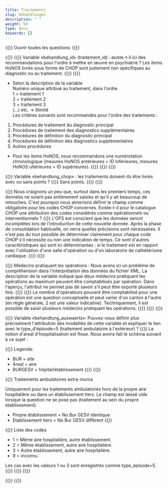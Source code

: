 ```yaml
---
title: Traitements 
slug: behandlungen
description: " "
weight: 50
type: docs
keywords: []
---
```


{{<faqBlock>}}
Ouvrir toutes les questions: {{<collapsibleGroupCommand groupId="behandlungen">}}

{{<numberedList>}}
{{<listItem>}}
Variable «behandlung_id» (traitement_id) : existe-t-il ici des recommandations pour l'ordre à mettre en œuvre en psychiatrie ? Les items HoNOS livrés sous forme de CHOP sont justement non spécifiques au diagnostic ou au traitement.
{{<collapsibleBlock groupId="behandlungen">}}
{{<markdown>}}
- Selon la description de la variable           
Numéro unique attribué au traitement, dans l'ordre.             
1 = traitement 1            
2 = traitement 2            
3 = traitement 3            
(…) etc. -> illimité            
Les critères suivants sont recommandés pour l'ordre des traitements :
1. Procédures de traitement du diagnostic principal 
2. Procédures de traitement des diagnostics supplémentaires 
3. Procédures de définition du diagnostic principal 
4. Procédures de définition des diagnostics supplémentaires 
5. Autres procédures    
- Pour les items HoNOS, nous recommandons une numérotation chronologique (mesures HoNOS antérieures = ID inférieures, mesures HoNOS ultérieures = ID supérieures).
{{</markdown>}}
{{</collapsibleBlock>}}
{{</listItem>}}

{{<listItem>}}
Variable «behandlung_chop» : les traitements doivent-ils être livrés avec ou sans points ?
{{<collapsibleBlock groupId="behandlungen">}}
Sans points. 
{{</collapsibleBlock>}}
{{</listItem>}}

{{<listItem>}}
Nous craignons un peu que, surtout dans les premiers temps, ces données ne soient pas entièrement saisies et qu'il y ait beaucoup de retouches. C'est pourquoi nous aimerions définir le champ comme obligatoire pour les codes CHOP concernés. Existe-t-il pour le catalogue CHOP une attribution des codes considérés comme opérationnels ou interventionnels ?
{{<collapsibleBlock groupId="behandlungen">}}
L'OFS est conscient que les données seront incomplètes lors de l'introduction de cette nouvelle donnée. Après la phase de consolidation habituelle, on verra quelles précisions sont nécessaires. Il n'est pas du tout possible de déterminer clairement pour chaque code CHOP s'il nécessite ou non une indication de temps. Ce sont d'autres caractéristiques qui sont ici déterminantes : si le traitement est en rapport avec l'utilisation d'une salle d'opération ou d'un laboratoire de cathétérisme cardiaque.
{{</collapsibleBlock>}}
{{</listItem>}}

{{<listItem>}}
Médecins pratiquant les opérations : Nous avons ici un problème de compréhension dans l'interprétation des données du fichier XML. La description de la variable indique que deux médecins pratiquant les opérations au maximum peuvent être comptabilisés par opération. Dans l'aperçu, l'attribut ne permet pas de savoir s'il peut être exporté plusieurs fois.
{{<insertImage image="Image1.jpg" class="edge max-w-90">}}
{{<collapsibleBlock groupId="behandlungen">}}
Le nombre d'opérateurs pouvant être comptabilisé pour une opération est une question conceptuelle et peut varier d'un canton à l'autre (en règle générale, 2 est une valeur indicative). Techniquement, il est possible de saisir plusieurs médecins pratiquant les opérations.
{{<insertImage image="Image2.png" class="edge max-w-90">}}
{{</collapsibleBlock>}}
{{</listItem>}}

{{<listItem>}}
Variable «behandlung_auswaerts»: Pouvez-vous définir plus précisément l'attribution des modalités de cette variable et expliquer le lien avec le type_d'épisode=5 (traitement ambulatoire à l'extérieur) ?
{{<collapsibleBlock groupId="behandlungen">}}
La notion d'areal d'hospitalisation est floue. Nous avons fait le schéma suivant à ce sujet :

{{<markdown>}}
  Legende:  
  -  BUR = site
  -  Areal = aire  
  -  BURGESV = hôpital/établissement
{{</markdown>}}
{{<insertImage image="Bild1.jpg" class="edge max-w-90">}}

{{<markdown>}}
Traitements ambulatoires extra-muros

Uniquement pour les traitements ambulatoires hors de la propre aire hospitalière ou dans un établissement tiers. Le champ est laissé vide lorsque la question ne se pose pas (traitement au sein du propre établissement).

-  Propre établissement = No Bur GESV identique
-  Etablissement tiers = No Bur GESV différent
{{</markdown>}}

{{<markdown>}}
Liste des codes
-  1 = Même aire hospitalière, autre établissement.
-  2 = Même établissement, autre aire hospitalière.
-  3 = Autre établissement, autre aire hospitalière.
-  9 = inconnu.

Les cas avec les valeurs 1 ou 3 sont enregistrés comme type_épisode=5.
{{</markdown>}}
{{</collapsibleBlock>}}
{{</listItem>}}

{{</numberedList>}}
{{</faqBlock>}}
